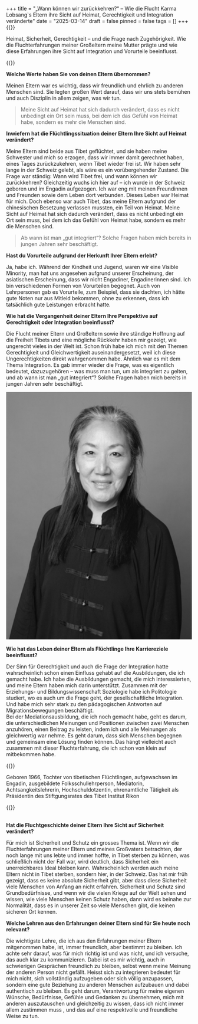 +++
title = "„Wann können wir zurückkehren?“ – Wie die Flucht Karma Lobsang`s Eltern ihre Sicht auf Heimat, Gerechtigkeit und Integration veränderte"
date = "2025-03-14"
draft = false
pinned = false
tags = []
+++
{{<lead>}}

Heimat, Sicherheit, Gerechtigkeit – und die Frage nach Zugehörigkeit. Wie die Fluchterfahrungen meiner Großeltern meine Mutter prägte und wie diese Erfahrungen ihre Sicht auf Integration und Vorurteile beeinflusst.

{{</lead>}}

**Welche Werte haben Sie von deinen Eltern übernommen?** 

Meinen Eltern war es wichtig, dass wir freundlich und ehrlich zu anderen Menschen sind. Sie legten großen Wert darauf, dass wir uns stets bemühen und auch Disziplin in allem zeigen, was wir tun.

> Meine Sicht auf Heimat hat sich dadurch verändert, dass es nicht unbedingt ein Ort sein muss, bei dem ich das Gefühl von Heimat habe, sondern es mehr die Menschen sind. 
>
>

**Inwiefern hat die Flüchtlingssituation deiner Eltern Ihre Sicht auf Heimat verändert?** 

Meine Eltern sind beide aus Tibet geflüchtet, und sie haben meine Schwester und mich so erzogen, dass wir immer damit gerechnet haben, eines Tages zurückzukehren, wenn Tibet wieder frei ist. Wir haben sehr lange in der Schweiz gelebt, als wäre es ein vorübergehender Zustand. Die Frage war ständig: Wann wird Tibet frei, und wann können wir zurückkehren? Gleichzeitig wuchs ich hier auf – ich wurde in der Schweiz geboren und im Engadin aufgezogen. Ich war eng mit meinen Freundinnen und Freunden sowie dem Leben dort verbunden. Dieses Leben war Heimat für mich. Doch ebenso war auch Tibet, das meine Eltern aufgrund der chinesischen Besetzung verlassen mussten, ein Teil von Heimat. Meine Sicht auf Heimat hat sich dadurch verändert, dass es nicht unbedingt ein Ort sein muss, bei dem ich das Gefühl von Heimat habe, sondern es mehr die Menschen sind. 

> Ab wann ist man „gut integriert“? Solche Fragen haben mich bereits in jungen Jahren sehr beschäftigt.
>
>

**Hast du Vorurteile aufgrund der Herkunft Ihrer Eltern erlebt?** 

Ja, habe ich. Während der Kindheit und Jugend, waren wir eine Visible Minority, man hat uns angesehen aufgrund unserer Erscheinung, der asiatischen Erscheinung, dass wir nicht Engadiner, Engadinerinnen sind. Ich bin verschiedenen Formen von Vorurteilen begegnet. Auch von Lehrpersonen gab es Vorurteile, zum Beispiel, dass sie dachten, ich hätte gute Noten nur aus Mitleid bekommen, ohne zu erkennen, dass ich tatsächlich gute Leistungen erbracht hatte.

**Wie hat die Vergangenheit deiner Eltern Ihre Perspektive auf Gerechtigkeit oder Integration beeinflusst?** 

Die Flucht meiner Eltern und Großeltern sowie ihre ständige Hoffnung auf die Freiheit Tibets und eine mögliche Rückkehr haben mir gezeigt, wie ungerecht vieles in der Welt ist. Schon früh habe ich mich mit den Themen Gerechtigkeit und Gleichwertigkeit auseinandergesetzt, weil ich diese Ungerechtigkeiten direkt wahrgenommen habe. Ähnlich war es mit dem Thema Integration. Es gab immer wieder die Frage, was es eigentlich bedeutet, dazuzugehören – was muss man tun, um als integriert zu gelten, und ab wann ist man „gut integriert“? Solche Fragen haben mich bereits in jungen Jahren sehr beschäftigt.

![Karma Dolma Lobsang, 58, geboren in der Schweiz](bild-13.03.25-um-20.25.jpeg)

**Wie hat das Leben deiner Eltern als Flüchtlinge Ihre Karriereziele beeinflusst?** 

Der Sinn für Gerechtigkeit und auch die Frage der Integration hatte wahrscheinlich schon einen Einfluss gehabt auf die Ausbildungen, die ich gemacht habe. Ich habe die Ausbildungen gemacht, die mich interessierten, und meine Eltern haben mich darin unterstützt. Zusammen mit der Erziehungs- und Bildungswissenschaft Soziologie habe ich Politologie studiert, wo es auch um die Frage geht, der gesellschaftliche Integration. Und habe mich sehr stark zu den pädagogischen Antworten auf Migrationsbewegungen beschäftigt. \
Bei der Mediationsausbildung, die ich noch gemacht habe, geht es darum, die unterschiedlichen Meinungen und Positionen zwischen zwei Menschen anzuhören, einen Beitrag zu leisten, indem ich und alle Meinungen als gleichwertig war nehme. Es geht darum, dass sich Menschen begegnen und gemeinsam eine Lösung finden können. Das hängt vielleicht auch zusammen mit dieser Fluchterfahrung, die ich schon von klein auf mitbekommen habe. 

{{<box>}}

Geboren 1966, Tochter von tibetischen Flüchtlingen, aufgewachsen im Engadin, ausgebildete Folksschullehrperson, Mediatorin, Achtsangkeitslehrerin, Hochschuldotzentin, ehrenamtliche Tätigkeit als Präsidentin des Stiftgungsrates des Tibet Institut Rikon

{{</box>}}

\
**Hat die Fluchtgeschichte deiner Eltern Ihre Sicht auf Sicherheit verändert?** 

Für mich ist Sicherheit und Schutz ein grosses Thema ist. Wenn wir die Fluchterfahrungen meiner Eltern und meines Großvaters betrachten, der noch lange mit uns lebte und immer hoffte, in Tibet sterben zu können, was schließlich nicht der Fall war, wird deutlich, dass Sicherheit ein unerreichbares Ideal bleiben kann. Wahrscheinlich werden auch meine Eltern nicht in Tibet sterben, sondern hier, in der Schweiz. Das hat mir früh gezeigt, dass es keine absolute Sicherheit gibt, aber dass diese Sicherheit viele Menschen von Anfang an nicht erfahren. Sicherheit und Schutz sind Grundbedürfnisse, und wenn wir die vielen Kriege auf der Welt sehen und wissen, wie viele Menschen keinen Schutz haben, dann wird es beinahe zur Normalität, dass es in unserer Zeit so viele Menschen gibt, die keinen sicheren Ort kennen.

**Welche Lehren aus den Erfahrungen deiner Eltern sind für Sie heute noch relevant?** 

Die wichtigste Lehre, die ich aus den Erfahrungen meiner Eltern mitgenommen habe, ist, immer freundlich, aber bestimmt zu bleiben. Ich achte sehr darauf, was für mich richtig ist und was nicht, und ich versuche, das auch klar zu kommunizieren. Dabei ist es mir wichtig, auch in schwierigen Gesprächen freundlich zu bleiben, selbst wenn meine Meinung der anderen Person nicht gefällt. Heisst sich zu integrieren bedeutet für mich nicht, sich vollständig aufzugeben oder sich völlig anzupassen, sondern eine gute Beziehung zu anderen Menschen aufzubauen und dabei authentisch zu bleiben. Es geht darum, Verantwortung für meine eigenen Wünsche, Bedürfnisse, Gefühle und Gedanken zu übernehmen, mich mit anderen auszutauschen und gleichzeitig zu wissen, dass ich nicht immer allem zustimmen muss , und das auf eine respektvolle und freundliche Weise zu tun.